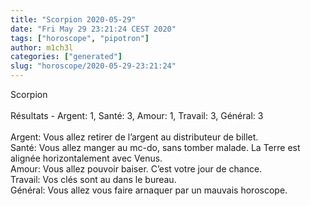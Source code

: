 ```yaml
---
title: "Scorpion 2020-05-29"
date: "Fri May 29 23:21:24 CEST 2020"
tags: ["horoscope", "pipotron"]
author: m1ch3l
categories: ["generated"]
slug: "horoscope/2020-05-29-23:21:24"
---
```


Scorpion<br>
<br>
Résultats - Argent: 1, Santé: 3, Amour: 1, Travail: 3, Général: 3<br>
<br>
Argent:  Vous allez retirer de l’argent au distributeur de billet. <br>
Santé:   Vous allez manger au mc-do, sans tomber malade. La Terre est alignée horizontalement avec Venus.<br>
Amour:   Vous allez pouvoir baiser. C’est votre jour de chance.<br>
Travail: Vos clés sont au dans le bureau. <br>
Général: Vous allez vous faire arnaquer par un mauvais horoscope.<br>

